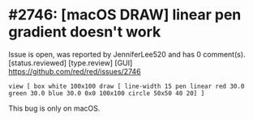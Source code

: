 
#2746: [macOS DRAW] linear pen gradient doesn't work
================================================================================
Issue is open, was reported by JenniferLee520 and has 0 comment(s).
[status.reviewed] [type.review] [GUI]
<https://github.com/red/red/issues/2746>

```Red
view [ box white 100x100 draw [ line-width 15 pen linear red 30.0 green 30.0 blue 30.0 0x0 100x100 circle 50x50 40 20] ]
```
This bug is only on macOS.


